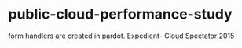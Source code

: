# public-cloud-performance-study

form handlers are created in pardot.
Expedient- Cloud Spectator 2015
